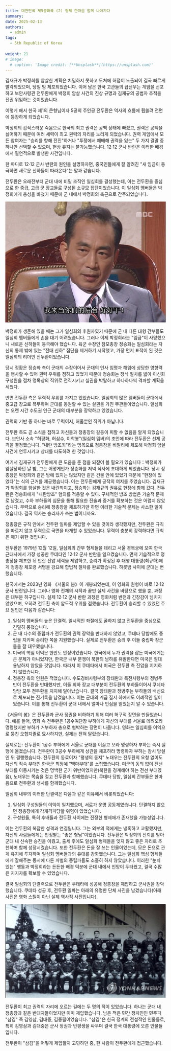 ```yaml
---
title: 대한민국 제5공화국 (2) 형제 한마음 함께 나아가다
summary: 
date: 2025-02-13
authors:
  - admin
tags:
  - 5th Republic of Korea

weight: 21
# image:
  # caption: 'Image credit: [**Unsplash**](https://unsplash.com)'
---
```


김재규가 박정희를 암살한 계획은 치밀하지 못하고 도처에 허점이 노출되어 결국 빠르게 발각되었으며, 당일 밤 체포되었습니다. 이어 남은 한국 고관들의 급선무는 계엄을 선포하고 보안사령관 전두환에게 박정희 암살 사건의 진상 규명과 김재규의 공범자 추적을 전권 위임하는 것이었습니다.

이렇게 해서 한국 제1의 큰형님이자 5공의 주인공 전두환은 역사의 흐름에 휩쓸려 전면에 등장하게 되었습니다.

박정희의 갑작스러운 죽음으로 한국의 최고 권력은 공백 상태에 빠졌고, 권력은 공백을 싫어하기 때문에 여러 세력이 최고 권력의 자리를 노리게 되었습니다. 권력 게임에서 모든 참여자는 "승리를 향해 전진"하거나 "투쟁에서 패배해 권력을 잃는" 두 가지 결말 중 하나만 선택할 수 있으며, 현상 유지는 불가능했습니다. 12·12 군사 반란은 이러한 배경에서 필연적으로 발생한 사건입니다.

한 마디로 12·12 군사 반란의 원인을 설명하자면, 중국인들에게 잘 알려진 "새 임금이 등극하면 새로운 신하들이 따라온다"는 말과 같습니다.

전두환은 오래전부터 군대 내에 비밀 조직인 일심회를 결성했는데, 이는 전두환을 중심으로 한 중급, 고급 군 장교들로 구성된 소규모 집단이었습니다. 이 일심회 멤버들은 박정희에게 충성을 바쳤기 때문에 군 내에서 박정희의 측근으로 간주되었습니다.

![](pzx2.jpg)

박정희가 생존해 있을 때는 그가 일심회의 후원자였기 때문에 군 내 다른 대형 간부들도 일심회 멤버들에게 손을 대기 어려웠습니다. 그러나 이제 박정희라는 "임금"이 사망했으니 새로운 신하들이 등극해야 했습니다. 육군 수장인 참모총장 정승화는 일심회라는 자신의 통제 밖에 있는 "전대 신하" 집단을 제거하기 시작했고, 가장 먼저 표적이 된 것은 일심회의 리더인 전두환이었습니다.

당시 정황은 정승화 측이 군대의 수장이어서 군대의 인사 임명과 해임에 상당한 영향력을 행사할 수 있어 권력 우위를 점하고 있었기
때문에 정승화는 정식 절차를 밟아 이신회 구성원을 점차 명목상의 직위로 전직시키고 실권을 박탈하고 하나하나씩 격파할 계획을 세웠다.

반면 전두환 측은 무력적 우위를 가지고 있었습니다. 일심회의 많은 멤버들이 군대에서 중고급 장교로 복무하며 군대를 동원할 수 있는 실권을 가진 무관들이었습니다. 일심회는 오랜 시간 수도권 인근 군대의 대부분을 장악하고 있었습니다.

권력의 기반 중 하나는 바로 무력이지, 허울뿐인 직위가 아닙니다.

전두환 측도 곧 소식을 접하고 자신들과 정총장의 갈등이 피할 수 없음을 알게 되었습니다. 보안사 소속 "허평화, 허삼수, 이학봉"(일심회 멤버)의 조언에 따라 전두환은 선제 공격을 결정했습니다. "내란 방조죄"라는 명목으로 정총장을 비밀리에 체포해 박정희 암살 사건에 연루시키고 상대를 타도하려 한 것입니다.

여기서 김재규가 전두환에게 큰 도움을 준 점을 되짚어 볼 필요가 있습니다：박정희가 암살당하던 날 밤, 그는 어떻게인가 정승화를 저녁 식사에 초대하게 되었습니다. 당시 정총장은 박정희와 같은 방에 있지는 않았지만 같은 건물 안에 있었기 때문에 "현장에 있었다"는 식의 근거를 제공했습니다. 이는 전두환에게 공작의 여지를 주었습니다. 김재규가 박정희를 암살한 것은 내란죄이고, 정승화는
김재규의 권유로 현장에 함께 갔다. 전두환은 정승화에게 "내란방조" 혐의를 적용할 수 있다. 구체적인 방조 방법은 기술적 문제로 남겼고, 수하 부하들의 심문을 통해 필요한 진술과 증거를 확보하는 것은 어렵지 않았습니다. 무력으로 승리해 정총장을 체포하기만 하면 이러한 기술적 문제는 사소한 일이었습니다. 결국 역사는 승리자가 쓰는 법이니까요.

정총장은 규칙 안에서 전두환 일파를 제압할 수 있을 것이라 생각했지만, 전두환은 규칙을 따르지 않고 무력으로 국면을 타개할 수 있었습니다. 무력이 충분히 강력하다면 규칙은 깨기 위한 것입니다.

전두환은 1979년 12월 12일, 일심회의 간부 형제들을 데리고 서울 경복궁에 모여 한국 근대사에서 가장 성공한 쿠데타인 12·12 군사 반란을 일으켰습니다. 먼저 기습적으로 정총장을 체포한 뒤 반란 진압 세력을 제압하고, 승리가 확정된 후 대행 대통령(최규하)에게 정총장 체포령 서명을 강요해 합법적 절차를 완료했습니다. 하룻밤 사이에 군대는 변했습니다.

한국에서는 2023년 영화 《서울의 봄》이 개봉되었는데, 이 영화의 원형이 바로 12·12 군사 반란입니다. 그러나 영화 전체의 시작과 끝만 실제 사건을 바탕으로 했을 뿐, 과정은 대부분 허구입니다. 실제 12·12 군사 반란 과정은 영화처럼 반전과 긴장감이 넘치지 않았으며, 오히려 전두환 측이 압도적 우위를 점했습니다. 전두환이 승리할 수 있었던 주요 원인은 다음과 같습니다:

1. 일심회 멤버들의 높은 단결력. 일시적인 좌절에도 굴하지 않고 전두환을 중심으로 긴밀히 뭉쳤습니다.
2. 군 내 다수의 중립파가 전두환의 권력 장악을 반대하지 않았고, 쿠데타 당밤에도 중립을 지키며 승리한 쪽을 지원했습니다. 실제로 전두환은 승리 후 이들 중립파 장군들을 잘 대우했습니다.
3. 미국의 핵심 이익은 한반도 안정이었습니다. 한국에서 누가 권력을 잡든 미국에게는 큰 문제가 아니었지만, 한국군 내부 분쟁이 북한의 남하를 유발한다면 미국은 절대 용납하지 않았을 것입니다. 따라서 이 쿠데타에서 미국은 전두환 측 진압을 지지하지 않았습니다.
4. 정총장 측의 인원은 적었습니다. 수도경비사령부의 장태완과 특전사령부의 정병주만이 전두환을 반대했지만, 이들 휘하 장교 대부분이 전두환의 부하들이어서 쿠데타 당밤 모두 전두환을 지지해 달아났습니다. 결국 장태완과 정병주는 부하들의 배신으로 체포되는 진기록을 남겼습니다. 이는 군대의 계급 질서 하에서도 이례적인 일이었습니다. 이를 통해 전두환이 군대 내에서 얼마나 인심을 얻었는지 알 수 있습니다.

《서울의 봄》은 전두환과 군사 정권을 비하하기 위해 여러 허구적 장면을 만들었습니다. 예를 들어, 영화 속 전두환은 1공수여단장 부하에게 자신의 부대를 서울로 데려오라 명령했지만 부하가 거부하자 총으로 협박하는 장면이 나옵니다. 영화는 일심회를 이익으로 뭉친 오합지졸로 묘사하지만, 실제는 전혀 달랐습니다.

실제로는: 전두환이 1공수 부하에게 서울로 군대를 이끌고 오라 명령하자 부하는 즉시 실행에 옮겼습니다. 전두환이 3공수 부하에게 상관을 체포하라 명령하자 부하는 잠시 망설인 뒤 결행했습니다. 전두환의 동료이자 "평생의 동지" 노태우는 전두환의 요청 없이도 자신의 직속 부대인 한국군 최정예 "백마부대"를 소집했습니다. 미군의 동의 없이 전선 부대를 이동시키는 것은 명백한 군기 위반이었지만(북한을 경계해야 하는 전선 부대였음), 노태우는 목숨을 걸고 전두환과 함께했습니다. 쿠데타 당밤, 일심회 간부들은 한마음으로 전두환과 생사를 함께했습니다.

일심회 내부의 이러한 단결력은 다음과 같은 이유에서 비롯되었습니다:

1. 일심회 구성원들의 이익이 일치했으며, 서로가 운명 공동체였습니다. 단결하지 않으면 정총장에게 각개격파당할 위험이 있었습니다.
2. 구성원들, 특히 후배들과 전두환 사이에는 진정한 형제애가 존재했을 가능성입니다.

이는 전두환의 복잡한 성격과 연결됩니다. 그는 외부의 적에게는 냉혹하고 교활했지만, 자신의 사람들에게는 인정받는 "좋은 형님"이었습니다. 전두환은 박정희의 신뢰를 받아 군대 내 신속한 승진을 이뤘고, 출세 후에도 일심회 형제들을 잊지 않고 좋은 자리로 추천하며 함께 성장시켰습니다. 또한 전두환은 돈을 잘 쓰는 인물이었는데, 모은 돈으로 관계 유지에 투자하며 일심회 멤버들과의 유대를 강화했습니다. 그는 일심회 핵심 형제들에게 잘해주는 동시에 다른 파벌의 중립파들도 소홀히 하지 않았습니다. 이러한 "눈치 있는" 행동과 박정희라는 든든한 배경 덕분에 군대 내에서 인망이 두터웠고, 결국 수많은 지지자를 확보할 수 있었습니다.

결국 일심회의 단결력으로 전두환은 쿠데타에 성공해 정총장을 제압하고 군사권을 장악했습니다. 쿠데타 성공 후, 전두환 일파는 아래의 유명한 단체 사진을 남겼습니다(아래 사진은 영화 스틸이 아닌 실제 역사적 사진입니다).

![](feature.jpg)

전두환이 최고 권력의 자리에 오르는 길에는 두 명의 적이 있었습니다. 하나는 군대 내 정총장과 같은 반대자들이었지만 이미 제압했습니다. 남은 적은 민간 정치인인 민주파 "삼김" 즉 김영삼, 김대중, 김종필이었습니다. "삼김"은 한국 정계의 전설적인 인물들로, 특히 김영삼과 김대중은 군사 정권과 반평생을 싸우며 결국 한국 대통령에 오른 인물들입니다.

전두환이 "삼김"을 어떻게 제압할지 고민하던 중, 한 사람이 전두환에게 접근했습니다.
